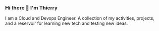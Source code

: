 ### Hi there 👋 I'm Thierry

<!--
**tenongene/tenongene** is a ✨ _special_ ✨ repository because its `README.md` (this file) appears on your GitHub profile.

Here are some ideas to get you started:

- 🔭 I’m currently working on ...
- 🌱 I’m currently learning ...
- 👯 I’m looking to collaborate on ...
- 🤔 I’m looking for help with ...
- 💬 Ask me about ...
- 📫 How to reach me: ...
- 😄 Pronouns: ...
- ⚡ Fun fact: ...
-->
I am a Cloud and Devops Engineer. A collection of my activities, projects, and a reservoir for learning new tech and testing new ideas. 



<!--START_SECTION:badges-->
<div data-iframe-width="150" data-iframe-height="270" data-share-badge-id="0c1adb62-c37b-4c6b-93b5-62fae4fdf25e" data-share-badge-host="https://www.credly.com"></div><script type="text/javascript" async src="//cdn.credly.com/assets/utilities/embed.js"></script>
<!--END_SECTION:badges-->
